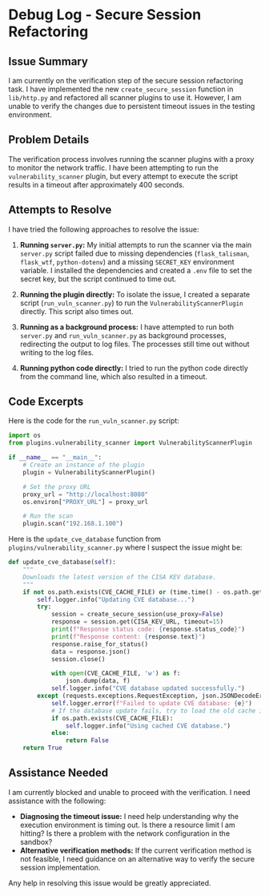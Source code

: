 # Debug Log - Secure Session Refactoring

## Issue Summary

I am currently on the verification step of the secure session refactoring task. I have implemented the new `create_secure_session` function in `lib/http.py` and refactored all scanner plugins to use it. However, I am unable to verify the changes due to persistent timeout issues in the testing environment.

## Problem Details

The verification process involves running the scanner plugins with a proxy to monitor the network traffic. I have been attempting to run the `vulnerability_scanner` plugin, but every attempt to execute the script results in a timeout after approximately 400 seconds.

## Attempts to Resolve

I have tried the following approaches to resolve the issue:

1.  **Running `server.py`:** My initial attempts to run the scanner via the main `server.py` script failed due to missing dependencies (`flask_talisman`, `flask_wtf`, `python-dotenv`) and a missing `SECRET_KEY` environment variable. I installed the dependencies and created a `.env` file to set the secret key, but the script continued to time out.

2.  **Running the plugin directly:** To isolate the issue, I created a separate script (`run_vuln_scanner.py`) to run the `VulnerabilityScannerPlugin` directly. This script also times out.

3.  **Running as a background process:** I have attempted to run both `server.py` and `run_vuln_scanner.py` as background processes, redirecting the output to log files. The processes still time out without writing to the log files.

4.  **Running python code directly:** I tried to run the python code directly from the command line, which also resulted in a timeout.

## Code Excerpts

Here is the code for the `run_vuln_scanner.py` script:

```python
import os
from plugins.vulnerability_scanner import VulnerabilityScannerPlugin

if __name__ == "__main__":
    # Create an instance of the plugin
    plugin = VulnerabilityScannerPlugin()

    # Set the proxy URL
    proxy_url = "http://localhost:8080"
    os.environ["PROXY_URL"] = proxy_url

    # Run the scan
    plugin.scan("192.168.1.100")
```

Here is the `update_cve_database` function from `plugins/vulnerability_scanner.py` where I suspect the issue might be:

```python
def update_cve_database(self):
    """
    Downloads the latest version of the CISA KEV database.
    """
    if not os.path.exists(CVE_CACHE_FILE) or (time.time() - os.path.getmtime(CVE_CACHE_FILE)) > 86400:
        self.logger.info("Updating CVE database...")
        try:
            session = create_secure_session(use_proxy=False)
            response = session.get(CISA_KEV_URL, timeout=15)
            print(f"Response status code: {response.status_code}")
            print(f"Response content: {response.text}")
            response.raise_for_status()
            data = response.json()
            session.close()

            with open(CVE_CACHE_FILE, 'w') as f:
                json.dump(data, f)
            self.logger.info("CVE database updated successfully.")
        except (requests.exceptions.RequestException, json.JSONDecodeError) as e:
            self.logger.error(f"Failed to update CVE database: {e}")
            # If the database update fails, try to load the old cache if it exists
            if os.path.exists(CVE_CACHE_FILE):
                self.logger.info("Using cached CVE database.")
            else:
                return False
    return True
```

## Assistance Needed

I am currently blocked and unable to proceed with the verification. I need assistance with the following:

*   **Diagnosing the timeout issue:** I need help understanding why the execution environment is timing out. Is there a resource limit I am hitting? Is there a problem with the network configuration in the sandbox?
*   **Alternative verification methods:** If the current verification method is not feasible, I need guidance on an alternative way to verify the secure session implementation.

Any help in resolving this issue would be greatly appreciated.
